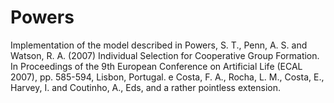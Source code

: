 Powers
========

Implementation of the model described in Powers, S. T., Penn, A. S. and Watson, R. A. (2007) Individual Selection for Cooperative Group Formation. In Proceedings of the 9th European Conference on Artificial Life (ECAL 2007), pp. 585-594, Lisbon, Portugal. e Costa, F. A., Rocha, L. M., Costa, E., Harvey, I. and Coutinho, A., Eds, and a rather pointless extension.
